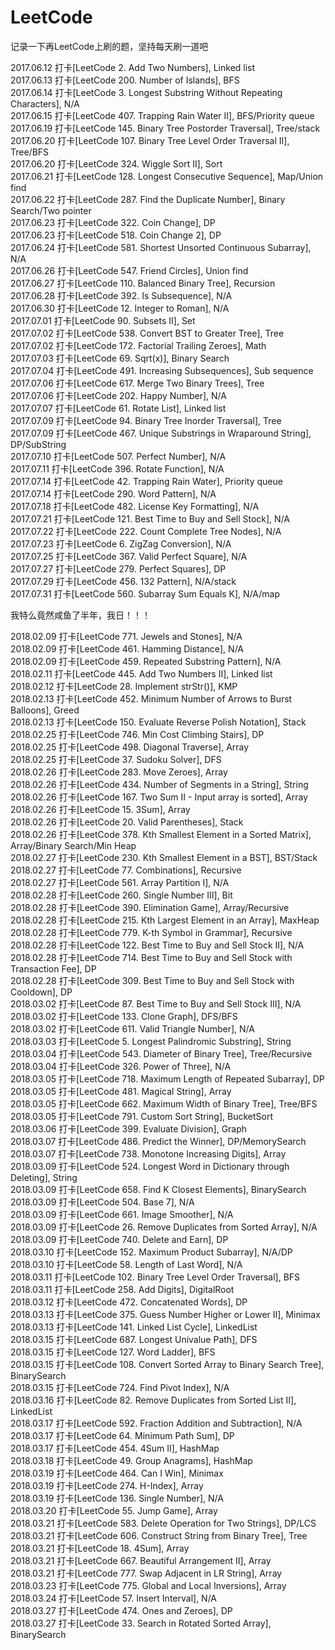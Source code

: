 # LeetCode
记录一下再LeetCode上刷的题，坚持每天刷一道吧

2017.06.12 打卡[LeetCode 2. Add Two Numbers], Linked list<br>
2017.06.13 打卡[LeetCode 200. Number of Islands], BFS<br>
2017.06.14 打卡[LeetCode 3. Longest Substring Without Repeating Characters], N/A<br>
2017.06.15 打卡[LeetCode 407. Trapping Rain Water II], BFS/Priority queue<br>
2017.06.19 打卡[LeetCode 145. Binary Tree Postorder Traversal], Tree/stack<br>
2017.06.20 打卡[LeetCode 107. Binary Tree Level Order Traversal II], Tree/BFS<br>
2017.06.20 打卡[LeetCode 324. Wiggle Sort II], Sort<br>
2017.06.21 打卡[LeetCode 128. Longest Consecutive Sequence], Map/Union find<br>
2017.06.22 打卡[LeetCode 287. Find the Duplicate Number], Binary Search/Two pointer<br>
2017.06.23 打卡[LeetCode 322. Coin Change], DP<br>
2017.06.23 打卡[LeetCode 518. Coin Change 2], DP<br>
2017.06.24 打卡[LeetCode 581. Shortest Unsorted Continuous Subarray], N/A<br>
2017.06.26 打卡[LeetCode 547. Friend Circles], Union find<br>
2017.06.27 打卡[LeetCode 110. Balanced Binary Tree], Recursion<br>
2017.06.28 打卡[LeetCode 392. Is Subsequence], N/A<br>
2017.06.30 打卡[LeetCode 12. Integer to Roman], N/A<br>
2017.07.01 打卡[LeetCode 90. Subsets II], Set<br>
2017.07.02 打卡[LeetCode 538. Convert BST to Greater Tree], Tree<br>
2017.07.02 打卡[LeetCode 172. Factorial Trailing Zeroes], Math<br>
2017.07.03 打卡[LeetCode 69. Sqrt(x)], Binary Search<br>
2017.07.04 打卡[LeetCode 491. Increasing Subsequences], Sub sequence<br>
2017.07.06 打卡[LeetCode 617. Merge Two Binary Trees], Tree<br>
2017.07.06 打卡[LeetCode 202. Happy Number], N/A<br>
2017.07.07 打卡[LeetCode 61. Rotate List], Linked list<br>
2017.07.09 打卡[LeetCode 94. Binary Tree Inorder Traversal], Tree<br>
2017.07.09 打卡[LeetCode 467. Unique Substrings in Wraparound String], DP/SubString<br>
2017.07.10 打卡[LeetCode 507. Perfect Number], N/A<br>
2017.07.11 打卡[LeetCode 396. Rotate Function], N/A<br>
2017.07.14 打卡[LeetCode 42. Trapping Rain Water], Priority queue<br>
2017.07.14 打卡[LeetCode 290. Word Pattern], N/A<br>
2017.07.18 打卡[LeetCode 482. License Key Formatting], N/A<br>
2017.07.21 打卡[LeetCode 121. Best Time to Buy and Sell Stock], N/A<br>
2017.07.22 打卡[LeetCode 222. Count Complete Tree Nodes], N/A<br>
2017.07.23 打卡[LeetCode 6. ZigZag Conversion], N/A<br>
2017.07.25 打卡[LeetCode 367. Valid Perfect Square], N/A<br>
2017.07.27 打卡[LeetCode 279. Perfect Squares], DP<br>
2017.07.29 打卡[LeetCode 456. 132 Pattern], N/A/stack<br>
2017.07.31 打卡[LeetCode 560. Subarray Sum Equals K], N/A/map<br>

我特么竟然咸鱼了半年，我日！！！

2018.02.09 打卡[LeetCode 771. Jewels and Stones], N/A<br>
2018.02.09 打卡[LeetCode 461. Hamming Distance], N/A<br>
2018.02.09 打卡[LeetCode 459. Repeated Substring Pattern], N/A<br>
2018.02.11 打卡[LeetCode 445. Add Two Numbers II], Linked list<br>
2018.02.12 打卡[LeetCode 28. Implement strStr()], KMP<br>
2018.02.13 打卡[LeetCode 452. Minimum Number of Arrows to Burst Balloons], Greed<br>
2018.02.13 打卡[LeetCode 150. Evaluate Reverse Polish Notation], Stack<br>
2018.02.25 打卡[LeetCode 746. Min Cost Climbing Stairs], DP<br>
2018.02.25 打卡[LeetCode 498. Diagonal Traverse], Array<br>
2018.02.25 打卡[LeetCode 37. Sudoku Solver], DFS<br>
2018.02.26 打卡[LeetCode 283. Move Zeroes], Array<br>
2018.02.26 打卡[LeetCode 434. Number of Segments in a String], String<br>
2018.02.26 打卡[LeetCode 167. Two Sum II - Input array is sorted], Array<br>
2018.02.26 打卡[LeetCode 15. 3Sum], Array<br>
2018.02.26 打卡[LeetCode 20. Valid Parentheses], Stack<br>
2018.02.26 打卡[LeetCode 378. Kth Smallest Element in a Sorted Matrix], Array/Binary Search/Min Heap<br>
2018.02.27 打卡[LeetCode 230. Kth Smallest Element in a BST], BST/Stack<br>
2018.02.27 打卡[LeetCode 77. Combinations], Recursive<br>
2018.02.27 打卡[LeetCode 561. Array Partition I], N/A<br>
2018.02.28 打卡[LeetCode 260. Single Number III], Bit<br>
2018.02.28 打卡[LeetCode 390. Elimination Game], Array/Recursive<br>
2018.02.28 打卡[LeetCode 215. Kth Largest Element in an Array], MaxHeap<br>
2018.02.28 打卡[LeetCode 779. K-th Symbol in Grammar], Recursive<br>
2018.02.28 打卡[LeetCode 122. Best Time to Buy and Sell Stock II], N/A<br>
2018.02.28 打卡[LeetCode 714. Best Time to Buy and Sell Stock with Transaction Fee], DP<br>
2018.02.28 打卡[LeetCode 309. Best Time to Buy and Sell Stock with Cooldown], DP<br>
2018.03.02 打卡[LeetCode 87. Best Time to Buy and Sell Stock III], N/A<br>
2018.03.02 打卡[LeetCode 133. Clone Graph], DFS/BFS<br>
2018.03.02 打卡[LeetCode 611. Valid Triangle Number], N/A<br>
2018.03.03 打卡[LeetCode 5. Longest Palindromic Substring], String<br>
2018.03.04 打卡[LeetCode 543. Diameter of Binary Tree], Tree/Recursive<br>
2018.03.04 打卡[LeetCode 326. Power of Three], N/A<br>
2018.03.05 打卡[LeetCode 718. Maximum Length of Repeated Subarray], DP<br>
2018.03.05 打卡[LeetCode 481. Magical String], Array<br>
2018.03.05 打卡[LeetCode 662. Maximum Width of Binary Tree], Tree/BFS<br>
2018.03.05 打卡[LeetCode 791. Custom Sort String], BucketSort<br>
2018.03.06 打卡[LeetCode 399. Evaluate Division], Graph<br>
2018.03.07 打卡[LeetCode 486. Predict the Winner], DP/MemorySearch<br>
2018.03.07 打卡[LeetCode 738. Monotone Increasing Digits], Array<br>
2018.03.09 打卡[LeetCode 524. Longest Word in Dictionary through Deleting], String<br>
2018.03.09 打卡[LeetCode 658. Find K Closest Elements], BinarySearch<br>
2018.03.09 打卡[LeetCode 504. Base 7], N/A<br>
2018.03.09 打卡[LeetCode 661. Image Smoother], N/A<br>
2018.03.09 打卡[LeetCode 26. Remove Duplicates from Sorted Array], N/A<br>
2018.03.09 打卡[LeetCode 740. Delete and Earn], DP<br>
2018.03.10 打卡[LeetCode 152. Maximum Product Subarray], N/A/DP<br>
2018.03.10 打卡[LeetCode 58. Length of Last Word], N/A<br>
2018.03.11 打卡[LeetCode 102. Binary Tree Level Order Traversal], BFS<br>
2018.03.11 打卡[LeetCode 258. Add Digits], DigitalRoot<br>
2018.03.12 打卡[LeetCode 472. Concatenated Words], DP<br>
2018.03.13 打卡[LeetCode 375. Guess Number Higher or Lower II], Minimax<br>
2018.03.13 打卡[LeetCode 141. Linked List Cycle], LinkedList<br>
2018.03.15 打卡[LeetCode 687. Longest Univalue Path], DFS<br>
2018.03.15 打卡[LeetCode 127. Word Ladder], BFS<br>
2018.03.15 打卡[LeetCode 108. Convert Sorted Array to Binary Search Tree], BinarySearch<br>
2018.03.15 打卡[LeetCode 724. Find Pivot Index], N/A<br>
2018.03.16 打卡[LeetCode 82. Remove Duplicates from Sorted List II], LinkedList<br>
2018.03.17 打卡[LeetCode 592. Fraction Addition and Subtraction], N/A<br>
2018.03.17 打卡[LeetCode 64. Minimum Path Sum], DP<br>
2018.03.17 打卡[LeetCode 454. 4Sum II], HashMap<br>
2018.03.18 打卡[LeetCode 49. Group Anagrams], HashMap<br>
2018.03.19 打卡[LeetCode 464. Can I Win], Minimax<br>
2018.03.19 打卡[LeetCode 274. H-Index], Array<br>
2018.03.19 打卡[LeetCode 136. Single Number], N/A<br>
2018.03.20 打卡[LeetCode 55. Jump Game], Array<br>
2018.03.21 打卡[LeetCode 583. Delete Operation for Two Strings], DP/LCS<br>
2018.03.21 打卡[LeetCode 606. Construct String from Binary Tree], Tree<br>
2018.03.21 打卡[LeetCode 18. 4Sum], Array<br>
2018.03.21 打卡[LeetCode 667. Beautiful Arrangement II], Array<br>
2018.03.21 打卡[LeetCode 777. Swap Adjacent in LR String], Array<br>
2018.03.23 打卡[LeetCode 775. Global and Local Inversions], Array<br>
2018.03.24 打卡[LeetCode 57. Insert Interval], N/A<br>
2018.03.27 打卡[LeetCode 474. Ones and Zeroes], DP<br>
2018.03.27 打卡[LeetCode 33. Search in Rotated Sorted Array], BinarySearch<br>
